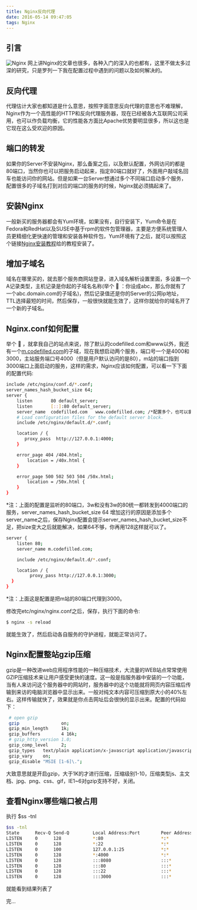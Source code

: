 ```yaml
---
title: Nginx反向代理
date: 2016-05-14 09:47:05
tags: Nginx
---
```


## 引言

![Nginx](http://nginx.org/nginx.png)
网上讲Nginx的文章也很多，各种入门的深入的也都有，这里不做太多过深的研究，只是罗列一下我在配置过程中遇到的问题以及如何解决的。

## 反向代理

代理估计大家也都知道是什么意思，按照字面意思反向代理的意思也不难理解，Nginx作为一个高性能的HTTP和反向代理服务器，现在已经被各大互联网公司采用，也可以作负载均衡，它的性能各方面比Apache优势要明显很多，所以这也是它现在这么受欢迎的原因。

## 端口的转发

如果你的Server不安装Nginx，那么备案之后，以及默认配置，外网访问的都是80端口，当然你也可以把服务启动起来，指定80端口就好了，外面用户敲域名回车也能访问你的网站。但是如果一台Server想通过多个不同端口启动多个服务，配置很多的子域名打到对应的端口的服务的时候，Nginx就必须搞起来了。

## 安装Nginx

一般新买的服务器都会有Yum环境，如果没有，自行安装下，Yum命令是在Fedora和RedHat以及SUSE中基于rpm的软件包管理器，主要是方便系统管理人员更精细化更快速的管理和安装各种软件包，Yum环境有了之后，就可以按照这个链接[Nginx安装教程](https://mos.meituan.com/library/18/how-to-install-lnmp-on-centos7/)给的教程安装了。

## 增加子域名

域名在哪里买的，就去那个服务商网站登录，进入域名解析设置里面，多设置一个A记录类型，主机记录是你起的子域名名称(举个 🌰 ：你设成abc，那么你就有了一个abc.domain.com的子域名)，然后记录值还是你的Server的公网ip地址，TTL选择最短的时间，然后保存，一般很快就能生效了，这样你就给你的域名开了一个新的子域名。

## Nginx.conf如何配置

举个 🌰 ，就拿我自己的站点来说，除了默认的codefilled.com和www以外，我还有一个[m.codefilled.com](http://m.codefilled.com/)的子域，现在我想启动两个服务，端口号一个是4000和3000，主站服务端口号4000（但是用户默认访问的是80），m站的端口指到3000端口上面启动的服务，这样的需求，Nginx应该如何配置，可以看一下下面的配置代码:
``` bash
include /etc/nginx/conf.d/*.conf;
server_names_hash_bucket_size 64;
server {
    listen       80 default_server;
    listen       [::]:80 default_server;
    server_name  codefilled.com   www.codefilled.com; /*配置多个，也可以拿正则来匹配，例如：www.* */
    # Load configuration files for the default server block.
    include /etc/nginx/default.d/*.conf;

    location / {
       proxy_pass  http://127.0.0.1:4000;
    }

    error_page 404 /404.html;
        location = /40x.html {
    }

    error_page 500 502 503 504 /50x.html;
        location = /50x.html {
    }
}
```
*注：上面的配置是监听的80端口，3w和没有3w的80统一都转发到4000端口的服务，server_names_hash_bucket_size 64 增加这行的原因是添加多个server_name之后，保存Nginx配置会提示server_names_hash_bucket_size不足，把size变大之后就能解决，如果64不够，你再用128这样就可以了。

``` bash
server {
	listen 80;
	server_name m.codefilled.com;

	include /etc/nginx/default.d/*.conf;

	location / {
	     proxy_pass http://127.0.0.1:3000;
  }
}
```
*注：上面这是配置是把m站的80端口代理到3000。

修改完etc/nginx/nginx.conf之后，保存，执行下面的命令:
``` bash
$ nginx -s reload
```

就能生效了，然后启动各自服务的守护进程，就能正常访问了。

## Nginx配置整站gzip压缩
gzip是一种改进web应用程序性能的一种压缩技术，大流量的WEB站点常常使用GZIP压缩技术来让用户感受更快的速度。这一般是指服务器中安装的一个功能，当有人来访问这个服务器中的网站时，服务器中的这个功能就将网页内容压缩后传输到来访的电脑浏览器中显示出来。一般对纯文本内容可压缩到原大小的40%左右。这样传输就快了，效果就是你点击网址后会很快的显示出来。配置的代码如下：
``` bash
 # open gzip
 gzip                on;
 gzip_min_length     1k;
 gzip_buffers        4 16k;
 # gzip_http_version 1.0;
 gzip_comp_level     2;
 gzip_types   text/plain application/x-javascript application/javascript  text/css application/xml text/javascript image/jpeg image/jpg image/png image/gif
 gzip_vary    on;
 gzip_disable "MSIE [1-6]\.";
```
大致意思就是开启gzip，大于1K的才进行压缩，压缩级别1-10，压缩类型js、主文档、jpg、png、css、gif，IE1~6对gzip支持不好，关闭。

## 查看Nginx哪些端口被占用

执行 $ss -tnl
``` bash
$ss -tnl
State      Recv-Q Send-Q         Local Address:Port        Peer Address:Port
LISTEN     0      128            *:80                      *:*
LISTEN     0      128            *:22                      *:*
LISTEN     0      100            127.0.0.1:25              *:*
LISTEN     0      128            *:4000                    *:*
LISTEN     0      128            :::8080                   :::*
LISTEN     0      128            :::80                     :::*
LISTEN     0      128            :::22                     :::*
LISTEN     0      128            :::3000                   :::*

```
就能看到结果列表了

完...






